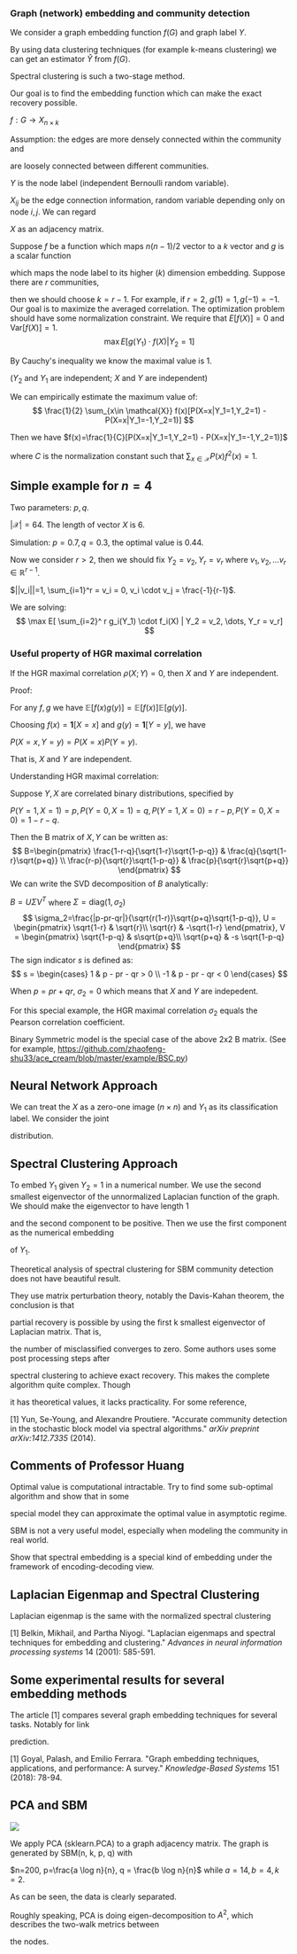 ### Graph (network) embedding and community detection

We consider a graph embedding function $f(G)$ and graph label $Y$.

By using data clustering techniques (for example k-means clustering) we can get an estimator $\hat{Y}$ from $f(G)$.

Spectral clustering is such a two-stage method.

Our goal is to find the embedding function which can make the exact recovery possible.

$f: G \to X_{n \times k}$



Assumption: the edges are more densely connected within the community and

are loosely connected between different communities.



$Y$ is the node label (independent Bernoulli random variable).

$X_{ij}$ be the edge connection information, random variable depending only on node $i, j$. We can regard

$X$ as an adjacency matrix.

Suppose $f$ be a function which maps $n(n-1)/2$ vector to a $k$ vector and $g$ is a scalar function

which maps the node label to its higher ($k$) dimension embedding. Suppose there are $r$ communities,

then we should choose $k=r-1$. For example, if $r=2$, $g(1)=1,g(-1)=-1$. Our goal is to maximize the averaged correlation. The optimization problem should have some normalization constraint. We require that $E[f(X)]=0$ and $\textrm{Var}[f(X)] = 1$. 
$$
\max E[ g(Y_1) \cdot f(X) | Y_2 = 1]
$$

By Cauchy's inequality we know the maximal value is 1.

($Y_2$ and $Y_1$ are independent; $X$ and $Y$ are independent)

We can empirically estimate the maximum value of:
$$
\frac{1}{2} \sum_{x\in \mathcal{X}} f(x)[P(X=x|Y_1=1,Y_2=1) - P(X=x|Y_1=-1,Y_2=1)]
$$

Then we have $f(x)=\frac{1}{C}[P(X=x|Y_1=1,Y_2=1) - P(X=x|Y_1=-1,Y_2=1)]$

where $C$ is the normalization constant such that $\sum_{x\in \mathcal{X}} P(x)f^2(x)=1$.

## Simple example for $n=4$

Two parameters: $p,q$.

$|\mathcal{X}|=64$. The length of vector $X$ is 6.

Simulation: $p=0.7, q=0.3$, the optimal value is 0.44.



Now we consider $r>2$, then we should fix $Y_2 = v_2, Y_{r} = v_r$ where $v_1, v_2, \dots v_r \in \mathbb{R}^{r-1}$.

$||v_i||=1, \sum_{i=1}^r = v_i = 0, v_i \cdot v_j = \frac{-1}{r-1}$.

We are solving:
$$
\max E[ \sum_{i=2}^ r g_i(Y_1) \cdot f_i(X) | Y_2 = v_2, \dots, Y_r = v_r]
$$


### Useful property of HGR maximal correlation

If the HGR maximal correlation $\rho(X;Y)=0$, then $X$ and $Y$ are independent.

Proof:

For any $f,g$ we have $\mathbb{E}[f(x)g(y)] = \mathbb{E}[f(x)]\mathbb{E}[g(y)]$.

Choosing $f(x)=\mathbf{1}[X=x]$ and $g(y) = \mathbf{1}[Y=y]$,  we have

$P(X=x, Y=y) = P(X=x)P(Y=y)$.

That is, $X$ and $Y$ are independent.



Understanding HGR maximal correlation:

Suppose $Y, X$ are correlated binary distributions, specified by

$P(Y=1, X=1)=p, P(Y=0, X=1)=q, P(Y=1, X=0)= r - p, P(Y=0, X=0)=1-r-q$.

Then the B matrix of $X,Y$ can be written as:
$$
B=\begin{pmatrix}
\frac{1-r-q}{\sqrt{1-r}\sqrt{1-p-q}} & \frac{q}{\sqrt{1-r}\sqrt{p+q}} \\
\frac{r-p}{\sqrt{r}\sqrt{1-p-q}} & \frac{p}{\sqrt{r}\sqrt{p+q}}
\end{pmatrix}
$$
We can write the SVD decomposition of $B$ analytically:

$B=U\Sigma V^T$ where $\Sigma = \textrm{diag}(1, \sigma_2)$
$$
\sigma_2=\frac{|p-pr-qr|}{\sqrt{r(1-r)}\sqrt{p+q}\sqrt{1-p-q}}, U = \begin{pmatrix}
\sqrt{1-r} & \sqrt{r}\\
\sqrt{r} & -\sqrt{1-r}
\end{pmatrix}, V = \begin{pmatrix}
\sqrt{1-p-q} &  s\sqrt{p+q}\\
\sqrt{p+q} & -s \sqrt{1-p-q}
\end{pmatrix}
$$
The sign indicator $s$ is defined as:
$$
s = \begin{cases}
1 & p - pr - qr > 0 \\
-1 & p - pr - qr < 0
\end{cases}
$$

When $p=pr+qr$, $\sigma_2=0$ which means that $X$ and $Y$ are indepedent.

For this special example, the HGR maximal correlation $\sigma_2$ equals the Pearson correlation coefficient.

Binary Symmetric model is the special case of the above 2x2 B matrix. (See for example, https://github.com/zhaofeng-shu33/ace_cream/blob/master/example/BSC.py)



## Neural Network Approach

We can treat the $X$ as a zero-one image ($n\times n$) and $Y_1$ as its classification label. We consider the joint

distribution.



## Spectral Clustering Approach

To embed $Y_1$ given $Y_2=1$ in a numerical number.  We use the second smallest eigenvector of the unnormalized Laplacian function of the graph. We should make the eigenvector to have length 1

and the second component to be positive. Then we use the first component as the numerical embedding

of $Y_1$.

Theoretical analysis of spectral clustering for SBM community detection does not have beautiful result.

They use matrix perturbation theory, notably the Davis-Kahan theorem, the conclusion is that

partial recovery is possible by using the first k smallest eigenvector of Laplacian matrix. That is,

the number of misclassified converges to zero. Some authors uses some post processing steps after

spectral clustering to achieve exact recovery. This makes the complete algorithm quite complex. Though

it has theoretical values, it lacks practicality. For some reference,

[1] Yun, Se-Young, and Alexandre Proutiere. "Accurate community detection in the stochastic block model via spectral algorithms." *arXiv preprint arXiv:1412.7335* (2014).

 

## Comments of Professor Huang

Optimal value is computational intractable. Try to find some sub-optimal algorithm and show that in some

special model they can approximate the optimal value in asymptotic regime.

SBM is not a very useful model, especially when modeling the community in real world.

Show that spectral embedding is a special kind of embedding under the framework of encoding-decoding view.

## Laplacian Eigenmap and Spectral Clustering

Laplacian eigenmap is the same with the normalized spectral clustering

[1] Belkin, Mikhail, and Partha Niyogi. "Laplacian eigenmaps and spectral techniques for embedding and clustering." *Advances in neural information processing systems* 14 (2001): 585-591.

## Some experimental results for several embedding methods

The article [1] compares several graph embedding techniques for several tasks. Notably for link

prediction.

[1] Goyal, Palash, and Emilio Ferrara. "Graph embedding techniques, applications, and performance: A survey." *Knowledge-Based Systems* 151 (2018): 78-94.

## PCA and SBM

![](./pca.png)

We apply PCA (sklearn.PCA) to a graph adjacency matrix. The graph is generated by SBM(n, k, p, q) with

$n=200, p=\frac{a \log n}{n}, q = \frac{b \log n}{n}$ while $a=14, b=4, k=2$.

As can be seen, the data is clearly separated.

Roughly speaking, PCA is doing eigen-decomposition to $A^2$, which describes the two-walk metrics between

the nodes.